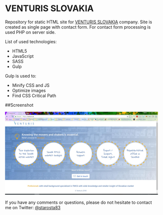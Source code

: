 # VENTURIS SLOVAKIA

Repository for static HTML site for [VENTURIS SLOVAKIA](https://venturis.sk) company. Site is created as single page with contact form. For contact form processing is used PHP on server side.

List of used technologies:

- HTML5
- JavaScript
- SASS 
- Gulp

Gulp is used to:

- Minify CSS and JS
- Optimize images
- Find CSS Critical Path

##Screenshot

![Screenshot](docs/desktop.jpg)

If you have any comments or questions, please do not hesitate to contact me on Twitter: [@starosta83](https://twitter.com/starosta83)


